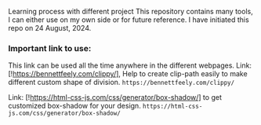Learning process with different project
This repository contains many tools, I can either use on my own side or for future reference.
I have initiated this repo on 24 August, 2024.
### Important link to use:
This link can be used all the time anywhere in the different webpages.
Link: [!https://bennettfeely.com/clippy/], Help to create clip-path easily to make different custom shape of division.
```https://bennettfeely.com/clippy/```

Link: [!https://html-css-js.com/css/generator/box-shadow/] to get customized box-shadow for your design.
```https://html-css-js.com/css/generator/box-shadow/```
